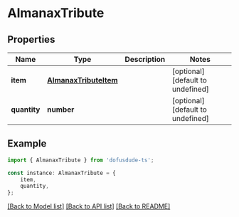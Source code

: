 # AlmanaxTribute


## Properties

Name | Type | Description | Notes
------------ | ------------- | ------------- | -------------
**item** | [**AlmanaxTributeItem**](AlmanaxTributeItem.md) |  | [optional] [default to undefined]
**quantity** | **number** |  | [optional] [default to undefined]

## Example

```typescript
import { AlmanaxTribute } from 'dofusdude-ts';

const instance: AlmanaxTribute = {
    item,
    quantity,
};
```

[[Back to Model list]](../README.md#documentation-for-models) [[Back to API list]](../README.md#documentation-for-api-endpoints) [[Back to README]](../README.md)
